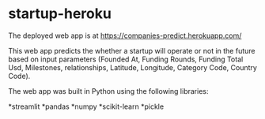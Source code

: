 # startup-heroku
The deployed web app is at https://companies-predict.herokuapp.com/

This web app predicts the whether a startup will operate or not in the future based on input parameters 
(Founded At, Funding Rounds, Funding Total Usd, Milestones, relationships, Latitude, Longitude, Category Code, Country Code).


The web app was built in Python using the following libraries:

*streamlit
*pandas
*numpy
*scikit-learn
*pickle

